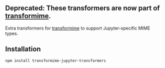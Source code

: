 ## Deprecated: These transformers are now part of [transformime](https://github.com/nteract/transformime).

Extra transformers for [transformime](https://github.com/nteract/transformime) to support Jupyter-specific MIME types.

## Installation

```
npm install transformime-jupyter-transformers
```
